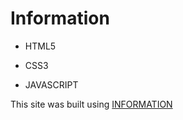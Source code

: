 # Information
- HTML5
* CSS3
+ JAVASCRIPT

This site was built using [INFORMATION](https://arteme18.github.io/Information/)
